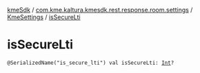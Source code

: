 [kmeSdk](../../index.md) / [com.kme.kaltura.kmesdk.rest.response.room.settings](../index.md) / [KmeSettings](index.md) / [isSecureLti](./is-secure-lti.md)

# isSecureLti

`@SerializedName("is_secure_lti") val isSecureLti: `[`Int`](https://kotlinlang.org/api/latest/jvm/stdlib/kotlin/-int/index.html)`?`